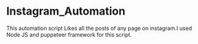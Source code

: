 # Instagram_Automation
This  automation script Likes all the posts of any page on instagram.I used Node JS and puppeteer framework for this script.

